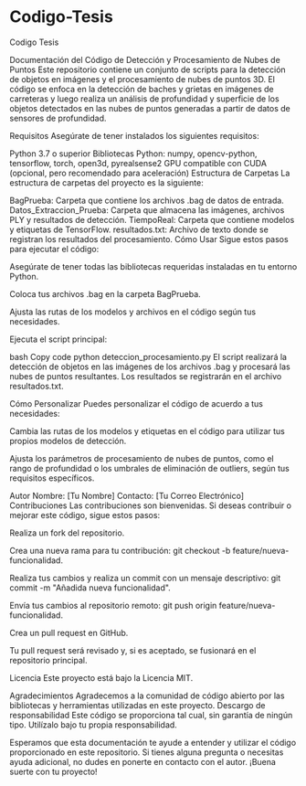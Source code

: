 # Codigo-Tesis
Codigo Tesis 

Documentación del Código de Detección y Procesamiento de Nubes de Puntos
Este repositorio contiene un conjunto de scripts para la detección de objetos en imágenes y el procesamiento de nubes de puntos 3D. El código se enfoca en la detección de baches y grietas en imágenes de carreteras y luego realiza un análisis de profundidad y superficie de los objetos detectados en las nubes de puntos generadas a partir de datos de sensores de profundidad.

Requisitos
Asegúrate de tener instalados los siguientes requisitos:

Python 3.7 o superior
Bibliotecas Python: numpy, opencv-python, tensorflow, torch, open3d, pyrealsense2
GPU compatible con CUDA (opcional, pero recomendado para aceleración)
Estructura de Carpetas
La estructura de carpetas del proyecto es la siguiente:

BagPrueba: Carpeta que contiene los archivos .bag de datos de entrada.
Datos_Extraccion_Prueba: Carpeta que almacena las imágenes, archivos PLY y resultados de detección.
TiempoReal: Carpeta que contiene modelos y etiquetas de TensorFlow.
resultados.txt: Archivo de texto donde se registran los resultados del procesamiento.
Cómo Usar
Sigue estos pasos para ejecutar el código:

Asegúrate de tener todas las bibliotecas requeridas instaladas en tu entorno Python.

Coloca tus archivos .bag en la carpeta BagPrueba.

Ajusta las rutas de los modelos y archivos en el código según tus necesidades.

Ejecuta el script principal:

bash
Copy code
python deteccion_procesamiento.py
El script realizará la detección de objetos en las imágenes de los archivos .bag y procesará las nubes de puntos resultantes. Los resultados se registrarán en el archivo resultados.txt.

Cómo Personalizar
Puedes personalizar el código de acuerdo a tus necesidades:

Cambia las rutas de los modelos y etiquetas en el código para utilizar tus propios modelos de detección.

Ajusta los parámetros de procesamiento de nubes de puntos, como el rango de profundidad o los umbrales de eliminación de outliers, según tus requisitos específicos.

Autor
Nombre: [Tu Nombre]
Contacto: [Tu Correo Electrónico]
Contribuciones
Las contribuciones son bienvenidas. Si deseas contribuir o mejorar este código, sigue estos pasos:

Realiza un fork del repositorio.

Crea una nueva rama para tu contribución: git checkout -b feature/nueva-funcionalidad.

Realiza tus cambios y realiza un commit con un mensaje descriptivo: git commit -m "Añadida nueva funcionalidad".

Envía tus cambios al repositorio remoto: git push origin feature/nueva-funcionalidad.

Crea un pull request en GitHub.

Tu pull request será revisado y, si es aceptado, se fusionará en el repositorio principal.

Licencia
Este proyecto está bajo la Licencia MIT.

Agradecimientos
Agradecemos a la comunidad de código abierto por las bibliotecas y herramientas utilizadas en este proyecto.
Descargo de responsabilidad
Este código se proporciona tal cual, sin garantía de ningún tipo. Utilízalo bajo tu propia responsabilidad.

Esperamos que esta documentación te ayude a entender y utilizar el código proporcionado en este repositorio. Si tienes alguna pregunta o necesitas ayuda adicional, no dudes en ponerte en contacto con el autor. ¡Buena suerte con tu proyecto!
